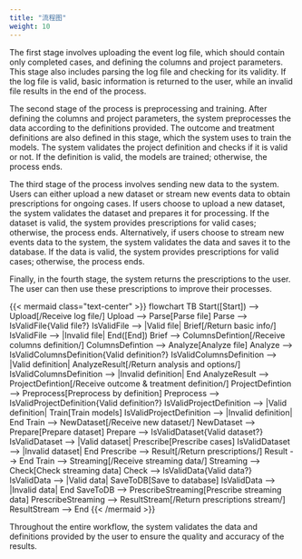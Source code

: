 ```yaml
---
title: "流程图"
weight: 10
---
```


The first stage involves uploading the event log file, which should contain only completed cases, and defining the columns and project parameters. This stage also includes parsing the log file and checking for its validity. If the log file is valid, basic information is returned to the user, while an invalid file results in the end of the process.

The second stage of the process is preprocessing and training. After defining the columns and project parameters, the system preprocesses the data according to the definitions provided. The outcome and treatment definitions are also defined in this stage, which the system uses to train the models. The system validates the project definition and checks if it is valid or not. If the definition is valid, the models are trained; otherwise, the process ends.

The third stage of the process involves sending new data to the system. Users can either upload a new dataset or stream new events data to obtain prescriptions for ongoing cases. If users choose to upload a new dataset, the system validates the dataset and prepares it for processing. If the dataset is valid, the system provides prescriptions for valid cases; otherwise, the process ends. Alternatively, if users choose to stream new events data to the system, the system validates the data and saves it to the database. If the data is valid, the system provides prescriptions for valid cases; otherwise, the process ends.

Finally, in the fourth stage, the system returns the prescriptions to the user. The user can then use these prescriptions to improve their processes.

{{< mermaid class="text-center" >}}
flowchart TB
    Start([Start]) --> Upload[/Receive log file/]
    Upload --> Parse[Parse file]
    Parse --> IsValidFile{Valid file?}
    IsValidFile --> |Valid file| Brief[/Return basic info/]
    IsValidFile --> |Invalid file| End([End])
    Brief --> ColumnsDefintion[/Receive columns definition/]
    ColumnsDefintion --> Analyze[Analyze file]
    Analyze --> IsValidColumnsDefinition{Valid definition?}
    IsValidColumnsDefinition --> |Valid definition| AnalyzeResult[/Return analysis and options/]
    IsValidColumnsDefinition --> |Invalid definition| End
    AnalyzeResult --> ProjectDefintion[/Receive outcome & treatment definition/]
    ProjectDefintion --> Preprocess[Preprocess by definition]
    Preprocess --> IsValidProjectDefinition{Valid definition?}
    IsValidProjectDefinition --> |Valid definition| Train[Train models]
    IsValidProjectDefinition --> |Invalid definition| End
    Train --> NewDataset[/Receive new dataset/]
    NewDataset --> Prepare[Prepare dataset]
    Prepare --> IsValidDataset{Valid dataset?}
    IsValidDataset --> |Valid dataset| Prescribe[Prescribe cases]
    IsValidDataset --> |Invalid dataset| End
    Prescribe --> Result[/Return prescriptions/]
    Result --> End
    Train --> Streaming[/Receive streaming data/]
    Streaming --> Check[Check streaming data]
    Check --> IsValidData{Valid data?}
    IsValidData --> |Valid data| SaveToDB[Save to database]
    IsValidData --> |Invalid data| End
    SaveToDB --> PrescribeStreaming[Prescribe streaming data]
    PrescribeStreaming --> ResultStream[/Return prescriptions stream/]
    ResultStream --> End
{{< /mermaid >}}

Throughout the entire workflow, the system validates the data and definitions provided by the user to ensure the quality and accuracy of the results.
